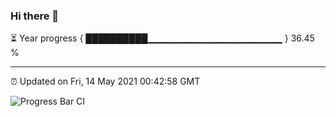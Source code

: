 ### Hi there 👋

⏳ Year progress { ██████████▁▁▁▁▁▁▁▁▁▁▁▁▁▁▁▁▁▁▁▁ } 36.45 %

---

⏰ Updated on Fri, 14 May 2021 00:42:58 GMT

![Progress Bar CI](https://github.com/liununu/liununu/workflows/Progress%20Bar%20CI/badge.svg)
